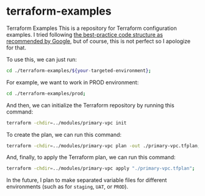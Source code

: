 # terraform-examples
Terraform Examples
This is a repository for Terraform configuration examples.
I tried following <a href="https://cloud.google.com/docs/terraform/best-practices-for-terraforme">the best-practice code structure as recommended by Google</a>, but of course, this is not perfect so I apologize for that.

To use this, we can just run:
```sh
cd ./terraform-examples/${your-targeted-environment};
```

For example, we want to work in PROD environment:
```sh
cd ./terraform-examples/prod;
```

And then, we can initialize the Terraform repository by running this command:
```sh
terraform -chdir=../modules/primary-vpc init
```

To create the plan, we can run this command:
```sh
terraform -chdir=../modules/primary-vpc plan -out ./primary-vpc.tfplan;
```

And, finally, to apply the Terraform plan, we can run this command:
```sh
terraform -chdir=../modules/primary-vpc apply "./primary-vpc.tfplan";
```

In the future, I plan to make separated variable files for different environments (such as for `staging`, `UAT`, or `PROD`).